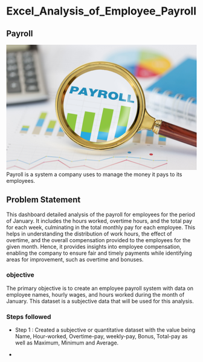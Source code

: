 # Excel_Analysis_of_Employee_Payroll

## Payroll

![payrol_representation](assets/images/payroll(1).png)
Payroll is a system a company uses to manage the money it pays to its employees.

## Problem Statement
This dashboard detailed analysis of the payroll for employees for the period of January. It includes the hours worked, overtime hours, and the total pay for each week, culminating in the total monthly pay for each employee. This helps in understanding the distribution of work hours, the effect of overtime, and the overall compensation provided to the employees for the given month. Hence, it provides insights into employee compensation, enabling the company to ensure fair and timely payments while identifying areas for improvement, such as overtime and bonuses.

### objective
The primary objective is to create an employee payroll system with data on employee names, hourly wages, and hours worked during the month of January. This dataset is a subjective data that will be used for this analysis.

### Steps followed 

- Step 1 : Created a subjective or quantitative dataset with the value being Name, Hour-worked, Overtime-pay, weekly-pay, Bonus, Total-pay as well as Maximum, Minimum and Average.

- 
